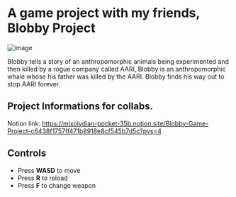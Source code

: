 # A game project with my friends, Blobby Project
![image](https://github.com/the2cguy/blobbyproject/assets/162902917/0f1fa40f-e673-4c93-9caf-c37bfc9f4e62)


Blobby tells a story of an anthropomorphic animals being experimented and then killed by a rogue company called AARI, Blobby is an anthropomorphic whale whose his father was killed by the AARI.
Blobby finds his way out to stop AARI forever.

## Project Informations for collabs.
Notion link: https://mixolydian-pocket-35b.notion.site/Blobby-Game-Project-c6438f1757ff471b8918e8cf545b7d5c?pvs=4

## Controls
- Press **WASD** to move
- Press **R** to reload
- Press **F** to change weapon
